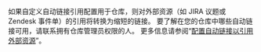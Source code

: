 如果自定义自动链接引用配置用于仓库，则对外部资源（如 JIRA 议题或 Zendesk 事件单）的引用将转换为缩短的链接。 要了解在您的仓库中哪些自动链接可用，请联系拥有仓库管理员权限的人。 更多信息请参阅“[配置自动链接以引用外部资源](/repositories/managing-your-repositorys-settings-and-features/managing-repository-settings/configuring-autolinks-to-reference-external-resources)”。
